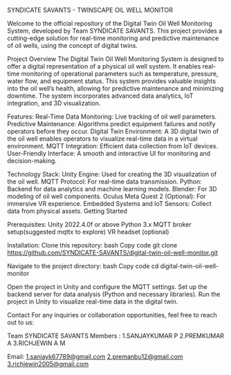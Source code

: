 SYNDICATE SAVANTS - TWINSCAPE OIL WELL MONITOR 

Welcome to the official repository of the Digital Twin Oil Well Monitoring System, developed by Team SYNDICATE SAVANTS.
This project provides a cutting-edge solution for real-time monitoring and predictive maintenance of oil wells, using the concept of digital twins.

Project Overview
The Digital Twin Oil Well Monitoring System is designed to offer a digital representation of a physical oil well system. It enables real-time monitoring of operational parameters such as temperature, pressure, water flow, and equipment status. This system provides valuable insights into the oil well’s health, allowing for predictive maintenance and minimizing downtime. The system incorporates advanced data analytics, IoT integration, and 3D visualization.

  Features:
    Real-Time Data Monitoring: Live tracking of oil well parameters.
    Predictive Maintenance: Algorithms predict equipment failures and notify operators before they occur.
    Digital Twin Environment: A 3D digital twin of the oil well enables operators to visualize real-time data in a virtual environment.
    MQTT Integration: Efficient data collection from IoT devices.
    User-Friendly Interface: A smooth and interactive UI for monitoring and decision-making.

Technology Stack:
  Unity Engine: Used for creating the 3D visualization of the oil well.
  MQTT Protocol: For real-time data transmission.
  Python: Backend for data analytics and machine learning models.
  Blender: For 3D modeling of oil well components.
  Oculus Meta Quest 2 (Optional): For immersive VR experience.
  Embedded Systems and IoT Sensors: Collect data from physical assets.
  Getting Started

Prerequisites:
  Unity 2022.4.0f or above
  Python 3.x
  MQTT broker setup(suggested mqttx to explore)
  VR headset (optional)

Installation:
  Clone this repository:
    bash
      Copy code
        git clone https://github.com/SYNDICATE-SAVANTS/digital-twin-oil-well-monitor.git
 
  Navigate to the project directory:
    bash
      Copy code
        cd digital-twin-oil-well-monitor

Open the project in Unity and configure the MQTT settings.
Set up the backend server for data analysis (Python and necessary libraries).
Run the project in Unity to visualize real-time data in the digital twin.

Contact
For any inquiries or collaboration opportunities, feel free to reach out to us:

Team SYNDICATE SAVANTS
Members : 1.SANJAYKUMAR P 
          2.PREMKUMAR A
          3.RICHJEWIN A M

Email:  1.sanjayk67789@gmail.com
        2.premanbu12@gmail.com
        3.richjewin2005@gmail.com
      
